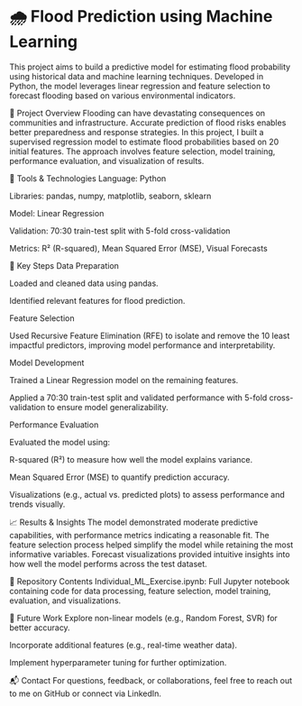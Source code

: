 # 🌧️ Flood Prediction using Machine Learning

This project aims to build a predictive model for estimating flood probability using historical data and machine learning techniques. Developed in Python, the model leverages linear regression and feature selection to forecast flooding based on various environmental indicators.

📌 Project Overview
Flooding can have devastating consequences on communities and infrastructure. Accurate prediction of flood risks enables better preparedness and response strategies. In this project, I built a supervised regression model to estimate flood probabilities based on 20 initial features. The approach involves feature selection, model training, performance evaluation, and visualization of results.

🔧 Tools & Technologies
Language: Python

Libraries: pandas, numpy, matplotlib, seaborn, sklearn

Model: Linear Regression

Validation: 70:30 train-test split with 5-fold cross-validation

Metrics: R² (R-squared), Mean Squared Error (MSE), Visual Forecasts

🧠 Key Steps
Data Preparation

Loaded and cleaned data using pandas.

Identified relevant features for flood prediction.

Feature Selection

Used Recursive Feature Elimination (RFE) to isolate and remove the 10 least impactful predictors, improving model performance and interpretability.

Model Development

Trained a Linear Regression model on the remaining features.

Applied a 70:30 train-test split and validated performance with 5-fold cross-validation to ensure model generalizability.

Performance Evaluation

Evaluated the model using:

R-squared (R²) to measure how well the model explains variance.

Mean Squared Error (MSE) to quantify prediction accuracy.

Visualizations (e.g., actual vs. predicted plots) to assess performance and trends visually.

📈 Results & Insights
The model demonstrated moderate predictive capabilities, with performance metrics indicating a reasonable fit. The feature selection process helped simplify the model while retaining the most informative variables. Forecast visualizations provided intuitive insights into how well the model performs across the test dataset.

📁 Repository Contents
Individual_ML_Exercise.ipynb: Full Jupyter notebook containing code for data processing, feature selection, model training, evaluation, and visualizations.

🚀 Future Work
Explore non-linear models (e.g., Random Forest, SVR) for better accuracy.

Incorporate additional features (e.g., real-time weather data).

Implement hyperparameter tuning for further optimization.

📬 Contact
For questions, feedback, or collaborations, feel free to reach out to me on GitHub or connect via LinkedIn.
